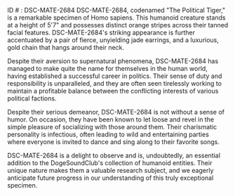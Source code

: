 ID # : DSC-MATE-2684
DSC-MATE-2684, codenamed "The Political Tiger," is a remarkable specimen of Homo sapiens. This humanoid creature stands at a height of 5'7" and possesses distinct orange stripes across their tanned facial features. DSC-MATE-2684's striking appearance is further accentuated by a pair of fierce, unyielding jade earrings, and a luxurious, gold chain that hangs around their neck.

Despite their aversion to supernatural phenomena, DSC-MATE-2684 has managed to make quite the name for themselves in the human world, having established a successful career in politics. Their sense of duty and responsibility is unparalleled, and they are often seen tirelessly working to maintain a profitable balance between the conflicting interests of various political factions. 

Despite their serious demeanor, DSC-MATE-2684 is not without a sense of humor. On occasion, they have been known to let loose and revel in the simple pleasure of socializing with those around them. Their charismatic personality is infectious, often leading to wild and entertaining parties where everyone is invited to dance and sing along to their favorite songs. 

DSC-MATE-2684 is a delight to observe and is, undoubtedly, an essential addition to the DogeSoundClub's collection of humanoid entities. Their unique nature makes them a valuable research subject, and we eagerly anticipate future progress in our understanding of this truly exceptional specimen.